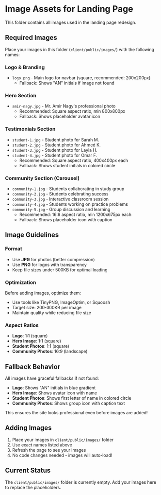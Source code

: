 # Image Assets for Landing Page

This folder contains all images used in the landing page redesign.

## Required Images

Place your images in this folder (`client/public/images/`) with the following names:

### Logo & Branding
- `logo.png` - Main logo for navbar (square, recommended: 200x200px)
  - Fallback: Shows "AN" initials if image not found

### Hero Section
- `amir-nagy.jpg` - Mr. Amir Nagy's professional photo
  - Recommended: Square aspect ratio, min 800x800px
  - Fallback: Shows placeholder avatar icon

### Testimonials Section
- `student-1.jpg` - Student photo for Sarah M.
- `student-2.jpg` - Student photo for Ahmed K.
- `student-3.jpg` - Student photo for Layla H.
- `student-4.jpg` - Student photo for Omar F.
  - Recommended: Square aspect ratio, 400x400px each
  - Fallback: Shows student initials in colored circle

### Community Section (Carousel)
- `community-1.jpg` - Students collaborating in study group
- `community-2.jpg` - Students celebrating success
- `community-3.jpg` - Interactive classroom session
- `community-4.jpg` - Students working on practice problems
- `community-5.jpg` - Group discussion and learning
  - Recommended: 16:9 aspect ratio, min 1200x675px each
  - Fallback: Shows placeholder icon with caption

## Image Guidelines

### Format
- Use **JPG** for photos (better compression)
- Use **PNG** for logos with transparency
- Keep file sizes under 500KB for optimal loading

### Optimization
Before adding images, optimize them:
- Use tools like TinyPNG, ImageOptim, or Squoosh
- Target size: 200-300KB per image
- Maintain quality while reducing file size

### Aspect Ratios
- **Logo**: 1:1 (square)
- **Hero Image**: 1:1 (square)
- **Student Photos**: 1:1 (square)
- **Community Photos**: 16:9 (landscape)

## Fallback Behavior

All images have graceful fallbacks if not found:
- **Logo**: Shows "AN" initials in blue gradient
- **Hero Image**: Shows avatar icon with name
- **Student Photos**: Shows first letter of name in colored circle
- **Community Photos**: Shows group icon with caption text

This ensures the site looks professional even before images are added!

## Adding Images

1. Place your images in `client/public/images/` folder
2. Use exact names listed above
3. Refresh the page to see your images
4. No code changes needed - images will auto-load!

## Current Status

The `client/public/images/` folder is currently empty. Add your images here to replace the placeholders.
